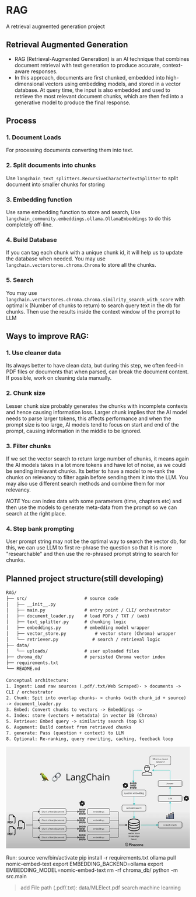 # RAG
A retrieval augmented generation project

## Retrieval Augmented Generation
* RAG (Retrieval-Augmented Generation) is an AI technique that combines document retrieval with text generation to produce accurate, context-aware responses. 
* In this approach, documents are first chunked, embedded into high-dimensional vectors using embedding models, and stored in a vector database. At query time, the input is also embedded and used to retrieve the most relevant document chunks, which are then fed into a generative model to produce the final response.

## Process
### 1. Document Loads
For processing documents converting them into text.
### 2. Split documents into chunks
Use `langchain_text_splitters.RecursiveCharacterTextSplitter` to split document into smaller chunks for storing
### 3. Embedding function
Use same embedding function to store and search, Use `langchain_community.embeddings.ollama.OllamaEmbeddings` to do this completely off-line. 
### 4. Build Database
If you can tag each chunk with a unique chunk id, it will help us to update the database when needed.
You may use `langchain.vectorstores.chroma.Chroma` to store all the chunks.
### 5. Search 
You may use `langchain.vectorstores.chroma.Chroma.similrity_search_with_score` with optimal k (Number of chunks to return)
to search query text in the db for chunks.
Then use the results inside the context window of the prompt to LLM

## Ways to improve RAG:
### 1. Use cleaner data
Its always better to have clean data, but during this step, we often feed-in PDF files or documents that when parsed, can break the document content. If possible, work on cleaning data manually. 
### 2. Chunk size 
Lesser chunk size probably generates the chunks with incomplete contexts and hence causing information loss.
Larger chunk implies that the AI model needs to parse larger tokens, this affects performance and when the prompt size is too large, AI models tend to focus on start and end of the prompt, causing information in the middle to be ignored.
### 3. Filter chunks
If we set the vector search to return large number of chunks, it means again the AI models takes in a lot more tokens and have lot of noise, as we could be sending irrelevant chunks. 
Its better to have a model to re-rank the chunks on relevancy to filter again before sending them it into the LLM. 
You may also use different search methods and combine them for mor relevancy.

*NOTE* You can index data with some parameters (time, chapters etc) and then use the models to generate meta-data from the prompt so we can search at the right place.

### 4. Step bank prompting
User prompt string may not be the optimal way to search the vector db, for this, we can use LLM to first re-phrase the question so that it is more "researchable" and then use the re-phrased prompt string to search for chunks.




## Planned project structure(still developing)
```
RAG/
├── src/                      # source code
│   ├── __init__.py
│   ├── main.py               # entry point / CLI/ orchestrator
│   ├── document_loader.py    # load PDFs / TXT / (web)
│   ├── text_splitter.py      # chunking logic
│   ├── embeddings.py         # embedding model wrapper
│   ├── vector_store.py           # vector store (Chroma) wrapper
│   └── retriever.py             # search / retrieval logic
├── data/
│   └── uploads/              # user uploaded files
├── chroma_db/                # persisted Chroma vector index
├── requirements.txt
└── README.md

Conceptual architecture:
1. Ingest: Load raw sources (.pdf/.txt/Web Scraped)- > documents -> CLI / orchestrator
2. Chunk: Spit into overlap chunks- > chunks (with chunk_id + source) -> document_loader.py
3. Embed: Convert chunks to vectors -> Embeddings -> 
4. Index: store (vectors + metadata) in vector DB (Chroma)
5. Retrieve: Embed query -> similarity search (top k)
6. Augument: Build context from retrieved chunks
7. generate: Pass (question + context) to LLM
8. Optional: Re-ranking, query rewriting, caching, feedback loop

```


![alt text](image.png)



Run:
source venv/bin/activate
pip install -r requirements.txt
ollama pull nomic-embed-text
export EMBEDDING_BACKEND=ollama
export EMBEDDING_MODEL=nomic-embed-text
rm -rf chroma_db/
python -m src.main
> add
File path (.pdf/.txt): data/MLElect.pdf
> search machine learning